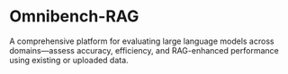 # Omnibench-RAG
A comprehensive platform for evaluating large language models across domains—assess accuracy, efficiency, and RAG-enhanced performance using existing or uploaded data.
